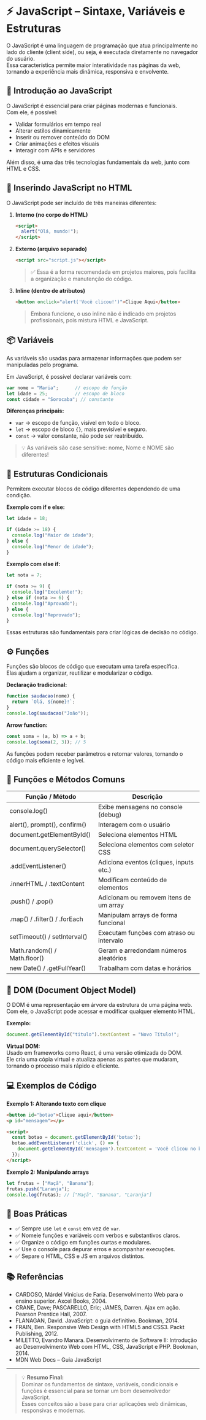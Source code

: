 # ⚡ JavaScript – Sintaxe, Variáveis e Estruturas

O JavaScript é uma linguagem de programação que atua principalmente no lado do cliente (client side), ou seja, é executada diretamente no navegador do usuário.  
Essa característica permite maior interatividade nas páginas da web, tornando a experiência mais dinâmica, responsiva e envolvente.

## 🧠 Introdução ao JavaScript

O JavaScript é essencial para criar páginas modernas e funcionais.  
Com ele, é possível:

- Validar formulários em tempo real
- Alterar estilos dinamicamente
- Inserir ou remover conteúdo do DOM
- Criar animações e efeitos visuais
- Interagir com APIs e servidores

Além disso, é uma das três tecnologias fundamentais da web, junto com HTML e CSS.

## 🧩 Inserindo JavaScript no HTML

O JavaScript pode ser incluído de três maneiras diferentes:

1. **Interno (no corpo do HTML)**
   ```html
   <script>
     alert("Olá, mundo!");
   </script>
   ```

2. **Externo (arquivo separado)**
   ```html
   <script src="script.js"></script>
   ```
   > ✅ Essa é a forma recomendada em projetos maiores, pois facilita a organização e manutenção do código.

3. **Inline (dentro de atributos)**
   ```html
   <button onclick="alert('Você clicou!')">Clique Aqui</button>
   ```
   > Embora funcione, o uso inline não é indicado em projetos profissionais, pois mistura HTML e JavaScript.

## 📦 Variáveis

As variáveis são usadas para armazenar informações que podem ser manipuladas pelo programa.

Em JavaScript, é possível declarar variáveis com:

```javascript
var nome = "Maria";      // escopo de função
let idade = 25;          // escopo de bloco
const cidade = "Sorocaba"; // constante
```

**Diferenças principais:**
- `var` → escopo de função, visível em todo o bloco.
- `let` → escopo de bloco `{}`, mais previsível e seguro.
- `const` → valor constante, não pode ser reatribuído.

> 💡 As variáveis são case sensitive: nome, Nome e NOME são diferentes!

## 🔀 Estruturas Condicionais

Permitem executar blocos de código diferentes dependendo de uma condição.

**Exemplo com if e else:**
```javascript
let idade = 18;

if (idade >= 18) {
  console.log("Maior de idade");
} else {
  console.log("Menor de idade");
}
```

**Exemplo com else if:**
```javascript
let nota = 7;

if (nota >= 9) {
  console.log("Excelente!");
} else if (nota >= 6) {
  console.log("Aprovado");
} else {
  console.log("Reprovado");
}
```

Essas estruturas são fundamentais para criar lógicas de decisão no código.

## ⚙️ Funções

Funções são blocos de código que executam uma tarefa específica.  
Elas ajudam a organizar, reutilizar e modularizar o código.

**Declaração tradicional:**
```javascript
function saudacao(nome) {
  return `Olá, ${nome}!`;
}
console.log(saudacao("João"));
```

**Arrow function:**
```javascript
const soma = (a, b) => a + b;
console.log(soma(2, 3)); // 5
```

As funções podem receber parâmetros e retornar valores, tornando o código mais eficiente e legível.

## 🧮 Funções e Métodos Comuns

| Função / Método              | Descrição                                 |
|------------------------------|-------------------------------------------|
| console.log()                | Exibe mensagens no console (debug)        |
| alert(), prompt(), confirm() | Interagem com o usuário                   |
| document.getElementById()    | Seleciona elementos HTML                  |
| document.querySelector()     | Seleciona elementos com seletor CSS       |
| .addEventListener()          | Adiciona eventos (cliques, inputs etc.)   |
| .innerHTML / .textContent    | Modificam conteúdo de elementos           |
| .push() / .pop()             | Adicionam ou removem itens de um array    |
| .map() / .filter() / .forEach| Manipulam arrays de forma funcional       |
| setTimeout() / setInterval() | Executam funções com atraso ou intervalo  |
| Math.random() / Math.floor() | Geram e arredondam números aleatórios     |
| new Date() / .getFullYear()  | Trabalham com datas e horários            |

## 🧱 DOM (Document Object Model)

O DOM é uma representação em árvore da estrutura de uma página web.  
Com ele, o JavaScript pode acessar e modificar qualquer elemento HTML.

**Exemplo:**
```javascript
document.getElementById("titulo").textContent = "Novo Título!";
```

**Virtual DOM:**  
Usado em frameworks como React, é uma versão otimizada do DOM.  
Ele cria uma cópia virtual e atualiza apenas as partes que mudaram, tornando o processo mais rápido e eficiente.

## 💻 Exemplos de Código

**Exemplo 1: Alterando texto com clique**
```html
<button id="botao">Clique aqui</button>
<p id="mensagem"></p>

<script>
  const botao = document.getElementById('botao');
  botao.addEventListener('click', () => {
    document.getElementById('mensagem').textContent = 'Você clicou no botão!';
  });
</script>
```

**Exemplo 2: Manipulando arrays**
```javascript
let frutas = ["Maçã", "Banana"];
frutas.push("Laranja");
console.log(frutas); // ["Maçã", "Banana", "Laranja"]
```

## 🧾 Boas Práticas

- ✅ Sempre use `let` e `const` em vez de `var`.
- ✅ Nomeie funções e variáveis com verbos e substantivos claros.
- ✅ Organize o código em funções curtas e modulares.
- ✅ Use o console para depurar erros e acompanhar execuções.
- ✅ Separe o HTML, CSS e JS em arquivos distintos.

## 📚 Referências

- CARDOSO, Márdel Vinicius de Faria. Desenvolvimento Web para o ensino superior. Axcel Books, 2004.
- CRANE, Dave; PASCARELLO, Eric; JAMES, Darren. Ajax em ação. Pearson Prentice Hall, 2007.
- FLANAGAN, David. JavaScript: o guia definitivo. Bookman, 2014.
- FRAIN, Ben. Responsive Web Design with HTML5 and CSS3. Packt Publishing, 2012.
- MILETTO, Evandro Manara. Desenvolvimento de Software II: Introdução ao Desenvolvimento Web com HTML, CSS, JavaScript e PHP. Bookman, 2014.
- MDN Web Docs – Guia JavaScript

---

> 💡 **Resumo Final:**  
Dominar os fundamentos de sintaxe, variáveis, condicionais e funções é essencial para se tornar um bom desenvolvedor JavaScript.  
Esses conceitos são a base para criar aplicações web dinâmicas, responsivas e modernas.